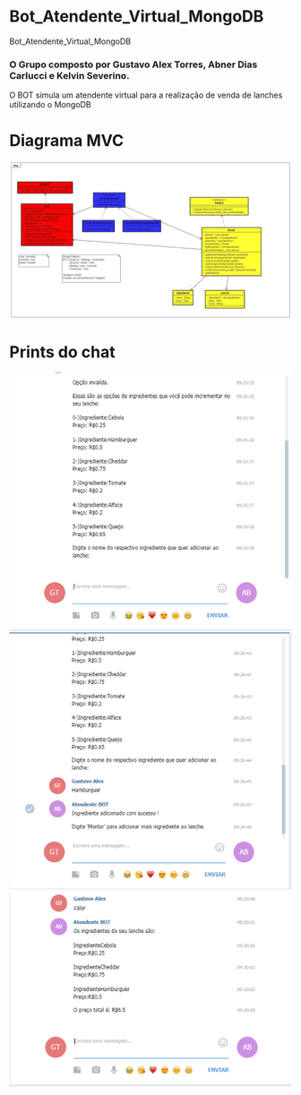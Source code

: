 # Bot_Atendente_Virtual_MongoDB
Bot_Atendente_Virtual_MongoDB

<h3>O Grupo composto por Gustavo Alex Torres, Abner Dias Carlucci e Kelvin Severino.</h3>

<p>O BOT simula um atendente virtual para a realização de venda de lanches utilizando o MongoDB</p>

# Diagrama MVC
![alt text](https://github.com/KelvinSeverino/Bot_Atentende_Virtual/blob/master/Diagrama.jpg)
 
# Prints do chat
![alt text](https://github.com/KelvinSeverino/Bot_Atentende_Virtual/blob/master/Print1.png)
![alt text](https://github.com/KelvinSeverino/Bot_Atentende_Virtual/blob/master/Print2.png)
![alt text](https://github.com/KelvinSeverino/Bot_Atentende_Virtual/blob/master/Print3.png)
